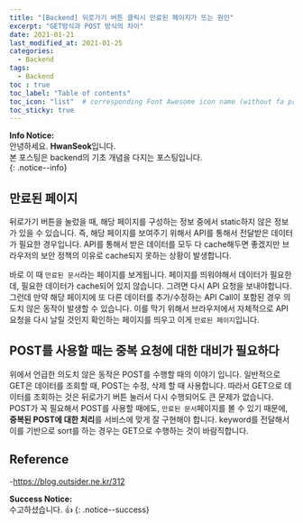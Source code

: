 ```yaml
---
title: "[Backend] 뒤로가기 버튼 클릭시 만료된 페이지가 뜨는 원인"
excerpt: "GET방식과 POST 방식의 차이"
date: 2021-01-21
last_modified_at: 2021-01-25 
categories:
  - Backend
tags:
  - Backend
toc : true
toc_label: "Table of contents"
toc_icon: "list"  # corresponding Font Awesome icon name (without fa prefix)
toc_sticky: true
---
```


**Info Notice:**  
안녕하세요. **HwanSeok**입니다.  
본 포스팅은 backend의 기초 개념을 다지는 포스팅입니다.  
{: .notice--info}


## 만료된 페이지

뒤로가기 버튼을 눌렀을 때, 해당 페이지를 구성하는 정보 중에서 static하지 않은 정보가 있을 수 있습니다. 즉, 해당 페이지를 보여주기 위해서 API를 통해서 전달받은 데이터가 필요한 경우입니다. API를 통해서 받은 데이터를 모두 다 cache해두면 좋겠지만 브라우저의 보안 정책의 이유로 cache되지 못하는 상황이 발생합니다.  

바로 이 때 `만료된 문서`라는 페이지를 보게됩니다. 페이지를 띄워야해서 데이터가 필요한데, 필요한 데이터가 cache되어 있지 않습니다. 그려면 다시 API 요청을 보내야합니다. 그런데 만약 해당 페이지에 또 다른 데이터를 추가/수정하는 API Call이 포함된 경우 의도치 않은 동작이 발생할 수 있습니다. 이를 막기 위해서 브라우저에서 자체적으로 API 요청을 다시 날릴 것인지 확인하는 페이지를 띄우고 이게 `만료된 페이지`입니다.  

## POST를 사용할 때는 중복 요청에 대한 대비가 필요하다

위에서 언급한 의도치 않은 동작은 POST를 수행할 때의 이야기 입니다. 일반적으로 GET은 데이터를 조회할 때, POST는 수정, 삭제 할 때 사용합니다. 따라서 GET으로 데이터를 조회하는 것은 뒤로가기 버튼 눌러서 다시 수행되어도 큰 문제가 없습니다. POST가 꼭 필요해서 POST를 사용할 때에도, `만료된 문서`페이지를 볼 수 있기 때문에, **중복된 POST에 대한 처리**를 서비스에 맞게 잘 구현해야 합니다. keyword를 전달해서 이를 기반으로 sort를 하는 경우는 GET으로 수행하는 것이 바람직합니다.  

## Reference

-<https://blog.outsider.ne.kr/312>

**Success Notice:**  
수고하셨습니다. :+1:
{: .notice--success}